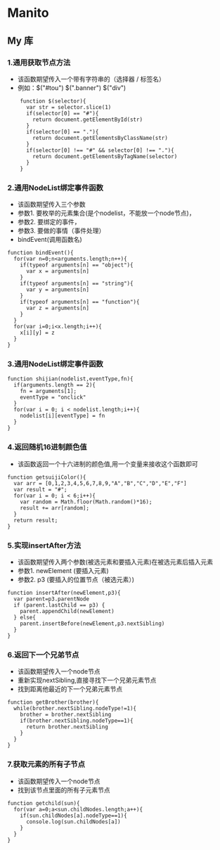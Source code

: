 # Manito
## My 库
### 1.通用获取节点方法
* 该函数期望传入一个带有字符串的（选择器 / 标签名）
* 例如：$("#tou") $(".banner") $("div")
```
	function $(selector){
	  var str = selector.slice(1)
	  if(selector[0] == "#"){
	    return document.getElementById(str)
	  }
	  if(selector[0] == "."){
	    return document.getElementsByClassName(str)
	  }
	  if(selector[0] !== "#" && selector[0] !== "."){
	    return document.getElementsByTagName(selector)
	  }
	}
```
### 2.通用NodeList绑定事件函数
* 该函数期望传入三个参数
*   参数1.   要枚举的元素集合(是个nodelist，不能放一个node节点)，
*   参数2.   要绑定的事件，
*   参数3.   要做的事情（事件处理）
*   bindEvent(调用函数名)
```
function bindEvent(){
  for(var n=0;n<arguments.length;n++){
    if(typeof arguments[n] == "object"){
      var x = arguments[n]
    }
    if(typeof arguments[n] == "string"){
      var y = arguments[n]
    }
    if(typeof arguments[n] == "function"){
      var z = arguments[n]
    }
  }
  for(var i=0;i<x.length;i++){
    x[i][y] = z 
  }
}
```
### 3.通用NodeList绑定事件函数
```
function shijian(nodelist,eventType,fn){
  if(arguments.length == 2){
    fn = arguments[1];
    eventType = "onclick"
  }
  for(var i = 0; i < nodelist.length;i++){
    nodelist[i][eventType] = fn
  }
}
```
### 4.返回随机16进制颜色值
* 该函数返回一个十六进制的颜色值,用一个变量来接收这个函数即可
```
function getsuijiColor(){
  var arr = [0,1,2,3,4,5,6,7,8,9,"A","B","C","D","E","F"]
  var result = "#";
  for(var i = 0; i < 6;i++){
    var random = Math.floor(Math.random()*16);
    result += arr[random];
  }
  return result;
}
```
### 5.实现insertAfter方法
*   该函数期望传入两个参数(被选元素和要插入元素)在被选元素后插入元素
*   参数1. newElement (要插入元素)
*   参数2. p3 (要插入的位置节点（被选元素）)
```
function insertAfter(newElement,p3){
  var parent=p3.parentNode
  if (parent.lastChild == p3) {
    parent.appendChild(newElement)
  } else{
    parent.insertBefore(newElement,p3.nextSibling)
  }
}
```
### 6.返回下一个兄弟节点
*   该函数期望传入一个node节点
*   重新实现nextSibling,直接寻找下一个兄弟元素节点
*   找到距离他最近的下一个兄弟元素节点
```
function getBrother(brother){
  while(brother.nextSibling.nodeType!=1){
    brother = brother.nextSibling
    if(brother.nextSibling.nodeType==1){
      return brother.nextSibling
    }
  }
}
```
### 7.获取元素的所有子节点
*  该函数期望传入一个node节点
*  找到该节点里面的所有子元素节点
```
function getchild(sun){
  for(var a=0;a<sun.childNodes.length;a++){
    if(sun.childNodes[a].nodeType==1){
      console.log(sun.childNodes[a])
    }
  }
}
```